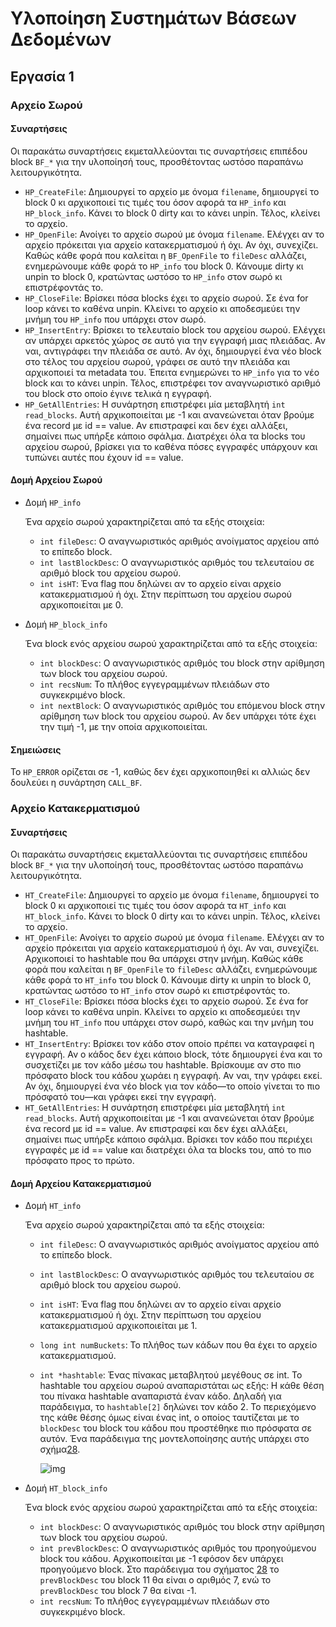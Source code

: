 # Υλοποίηση Συστημάτων Βάσεων Δεδομένων


## Εργασία 1


### Αρχείο Σωρού


#### Συναρτήσεις

Οι παρακάτω συναρτήσεις εκμεταλλεύονται τις συναρτήσεις επιπέδου block `BF_*` για την υλοποίησή τους, προσθέτοντας ωστόσο παραπάνω λειτουργικότητα.

-   `HP_CreateFile`: Δημιουργεί το αρχείο με όνομα `filename`, δημιουργεί το block 0 κι αρχικοποιεί τις τιμές του όσον αφορά τα `HP_info` και `HP_block_info`. Κάνει το block 0 dirty και το κάνει unpin. Τέλος, κλείνει το αρχείο.
-   `HP_OpenFile`: Ανοίγει το αρχείο σωρού με όνομα `filename`. Ελέγχει αν το αρχείο πρόκειται για αρχείο κατακερματισμού ή όχι. Αν όχι, συνεχίζει. Καθώς κάθε φορά που καλείται η `BF_OpenFile` το `fileDesc` αλλάζει, ενημερώνουμε κάθε φορά το `HP_info` του block 0. Κάνουμε dirty κι unpin το block 0, κρατώντας ωστόσο το `HP_info` στον σωρό κι επιστρέφοντάς το.
-   `HP_CloseFile`: Βρίσκει πόσα blocks έχει το αρχείο σωρού. Σε ένα for loop κάνει το καθένα unpin. Κλείνει το αρχείο κι αποδεσμεύει την μνήμη του `HP_info` που υπάρχει στον σωρό.
-   `HP_InsertEntry`: Βρίσκει το τελευταίο block του αρχείου σωρού. Ελέγχει αν υπάρχει αρκετός χώρος σε αυτό για την εγγραφή μιας πλειάδας. Αν ναι, αντιγράφει την πλειάδα σε αυτό. Αν όχι, δημιουργεί ένα νέο block στο τέλος του αρχείου σωρού, γράφει σε αυτό την πλειάδα και αρχικοποιεί τα metadata του. Έπειτα ενημερώνει το `HP_info` για το νέο block και το κάνει unpin. Τέλος, επιστρέφει τον αναγνωριστικό αριθμό του block στο οποίο έγινε τελικά η εγγραφή.
-   `HP_GetAllEntries`: Η συνάρτηση επιστρέφει μία μεταβλητή `int read_blocks`. Αυτή αρχικοποιείται με -1 και ανανεώνεται όταν βρούμε ένα record με id =​= value. Αν επιστραφεί και δεν έχει αλλάξει, σημαίνει πως υπήρξε κάποιο σφάλμα. Διατρέχει όλα τα blocks του αρχείου σωρού, βρίσκει για το καθένα πόσες εγγραφές υπάρχουν και τυπώνει αυτές που έχουν id == value.


#### Δομή Αρχείου Σωρού

-   Δομή `HP_info`

    Ένα αρχείο σωρού χαρακτηρίζεται από τα εξής στοιχεία:
    
    -   `int fileDesc`: Ο αναγνωριστικός αριθμός ανοίγματος αρχείου από το επίπεδο block.
    -   `int lastBlockDesc`: Ο αναγνωριστικός αριθμός του τελευταίου σε αριθμό block του αρχείου σωρού.
    -   `int isHT`: Ένα flag που δηλώνει αν το αρχείο είναι αρχείο κατακερματισμού ή όχι. Στην περίπτωση του αρχείου σωρού αρχικοποιείται με 0.

-   Δομή `HP_block_info`

    Ένα block ενός αρχείου σωρού χαρακτηρίζεται από τα εξής στοιχεία:
    
    -   `int blockDesc`: Ο αναγνωριστικός αριθμός του block στην αρίθμηση των block του αρχείου σωρού.
    -   `int recsNum`: Το πλήθος εγγεγραμμένων πλειάδων στο συγκεκριμένο block.
    -   `int nextBlock`: Ο αναγνωριστικός αριθμός του επόμενου block στην αρίθμηση των block του αρχείου σωρού. Αν δεν υπάρχει τότε έχει την τιμή -1, με την οποία αρχικοποιείται.


#### Σημειώσεις

Το `HP_ERROR` ορίζεται σε -1, καθώς δεν έχει αρχικοποιηθεί κι αλλιώς δεν δουλεύει η συνάρτηση `CALL_BF`.


### Αρχείο Κατακερματισμού


#### Συναρτήσεις

Οι παρακάτω συναρτήσεις εκμεταλλεύονται τις συναρτήσεις επιπέδου block `BF_*` για την υλοποίησή τους, προσθέτοντας ωστόσο παραπάνω λειτουργικότητα.

-   `HT_CreateFile`: Δημιουργεί το αρχείο με όνομα `filename`, δημιουργεί το block 0 κι αρχικοποιεί τις τιμές του όσον αφορά τα `HT_info` και `HT_block_info`. Κάνει το block 0 dirty και το κάνει unpin. Τέλος, κλείνει το αρχείο.
-   `HT_OpenFile`: Ανοίγει το αρχείο σωρού με όνομα `filename`. Ελέγχει αν το αρχείο πρόκειται για αρχείο κατακερματισμού ή όχι. Αν ναι, συνεχίζει. Αρχικοποιεί το hashtable που θα υπάρχει στην μνήμη. Καθώς κάθε φορά που καλείται η `BF_OpenFile` το `fileDesc` αλλάζει, ενημερώνουμε κάθε φορά το `HT_info` του block 0. Κάνουμε dirty κι unpin το block 0, κρατώντας ωστόσο το `HT_info` στον σωρό κι επιστρέφοντάς το.
-   `HT_CloseFile`: Βρίσκει πόσα blocks έχει το αρχείο σωρού. Σε ένα for loop κάνει το καθένα unpin. Κλείνει το αρχείο κι αποδεσμεύει την μνήμη του `HT_info` που υπάρχει στον σωρό, καθώς και την μνήμη του hashtable.
-   `HT_InsertEntry`: Βρίσκει τον κάδο στον οποίο πρέπει να καταγραφεί η εγγραφή. Αν ο κάδος δεν έχει κάποιο block, τότε δημιουργεί ένα και το συσχετίζει με τον κάδο μέσω του hashtable. Βρίσκουμε αν στο πιο πρόσφατο block του κάδου χωράει η εγγραφή. Αν ναι, την γράφει εκεί. Αν όχι, δημιουργεί ένα νέο block για τον κάδο&#x2014;το οποίο γίνεται το πιο πρόσφατό του&#x2014;και γράφει εκεί την εγγραφή.
-   `HT_GetAllEntries`: Η συνάρτηση επιστρέφει μία μεταβλητή `int read_blocks`. Αυτή αρχικοποιείται με -1 και ανανεώνεται όταν βρούμε ένα record με id =​= value. Αν επιστραφεί και δεν έχει αλλάξει, σημαίνει πως υπήρξε κάποιο σφάλμα. Βρίσκει τον κάδο που περιέχει εγγραφές με id == value και διατρέχει όλα τα blocks του, από το πιο πρόσφατο προς το πρώτο.


#### Δομή Αρχείου Κατακερματισμού

-   Δομή `HT_info`

    Ένα αρχείο σωρού χαρακτηρίζεται από τα εξής στοιχεία:
    
    -   `int fileDesc`: Ο αναγνωριστικός αριθμός ανοίγματος αρχείου από το επίπεδο block.
    -   `int lastBlockDesc`: Ο αναγνωριστικός αριθμός του τελευταίου σε αριθμό block του αρχείου σωρού.
    -   `int isHT`: Ένα flag που δηλώνει αν το αρχείο είναι αρχείο κατακερματισμού ή όχι. Στην περίπτωση του αρχείου κατακερματισμού αρχικοποιείται με 1.
    -   `long int numBuckets`: Το πλήθος των κάδων που θα έχει το αρχείο κατακερματισμού.
    -   `int *hashtable`: Ένας πίνακας μεταβλητού μεγέθους σε int. Το hashtable του αρχείου σωρού αναπαριστάται ως εξής: Η κάθε θέση του πίνακα hashtable αναπαριστά έναν κάδο. Δηλαδή για παράδειγμα, το `hashtable[2]` δηλώνει τον κάδο 2. Το περιεχόμενο της κάθε θέσης όμως είναι ένας int, ο οποίος ταυτίζεται με το `blockDesc` του block του κάδου που προστέθηκε πιο πρόσφατα σε αυτόν. Ένα παράδειγμα της μοντελοποίησης αυτής υπάρχει στο σχήμα[28](#org6ab7589).
        
        ![img](Εικόνες/hashtable.svg "Παράδειγμα μοντελοποίησης hashtable. Αν ο κάδος 1 αποτελείται από το block 7, τότε `hashtable[1] =​= 7`. Αν το block 7 κάποια στιγμή γεμίσει, τότε για να προστεθεί μια νέα εγγραφή στον κάδο 1 θα δημιουργηθεί ένα νέο block στο τέλος του αρχείου. Έστω ότι το νέο block έχει αριθμό&#x2014;κι άρα `blockDesc`&#x2014;11. Πλέον το `hashtable[1]` θα ενημερωθεί και θα αποκτήσει την τιμή 11, τον αριθμό δηλαδή του πιο πρόσφατου block του. Στο `HT_block_info` του block 11 ο αναγνωριστικός αριθμός `prevBlockDesc` θα αλλάξει από -1 και θα γίνει 7, έτσι ώστε να δείχνει στο προηγούμενο στη σειρά block. Άρα για κάθε κάδο έχουμε πρόσβαση σε όλα τα blocks του σειριακά.")

-   Δομή `HT_block_info`

    Ένα block ενός αρχείου σωρού χαρακτηρίζεται από τα εξής στοιχεία:
    
    -   `int blockDesc`: Ο αναγνωριστικός αριθμός του block στην αρίθμηση των block του αρχείου σωρού.
    -   `int prevBlockDesc`: Ο αναγνωριστικός αριθμός του προηγούμενου block του κάδου. Αρχικοποιείται με -1 εφόσον δεν υπάρχει προηγούμενο block. Στο παράδειγμα του σχήματος [28](#org6ab7589) το `prevBlockDesc` του block 11 θα είναι ο αριθμός 7, ενώ το `prevBlockDesc` του block 7 θα είναι -1.
    -   `int recsNum`: Το πλήθος εγγεγραμμένων πλειάδων στο συγκεκριμένο block.

